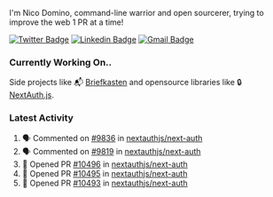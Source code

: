
I'm Nico Domino, command-line warrior and open sourcerer, trying to improve the web 1 PR at a time!

[![Twitter Badge](https://img.shields.io/badge/-@ndom91-1ca0f1?style=flat-square&labelColor=1ca0f1&logo=twitter&logoColor=white&link=https://twitter.com/ndom91)](https://twitter.com/ndom91) [![Linkedin Badge](https://img.shields.io/badge/-ndom91-blue?style=flat-square&logo=Linkedin&logoColor=white&link=https://www.linkedin.com/in/ndom91/)](https://www.linkedin.com/in/ndom91/) [![Gmail Badge](https://img.shields.io/badge/-yo@ndo.dev-c14438?style=flat-square&logo=mail.ru&logoColor=white&link=mailto:yo@ndo.dev)](mailto:yo@ndo.dev)

### Currently Working On..

Side projects like 📬 [Briefkasten](https://briefkastenhq.com) and opensource libraries like 🔒 [NextAuth.js](https://github.com/nextauthjs/next-auth).

<!--START_SECTION_PROFILE_VIEWS:readme-info-->
<!--END_SECTION_PROFILE_VIEWS:readme-info-->

<!--START_SECTION_DAILY_COMMIT:readme-info-->
<!--END_SECTION_DAILY_COMMIT:readme-info-->

<!--START_SECTION_WEEKLY_COMMIT:readme-info-->
<!--END_SECTION_WEEKLY_COMMIT:readme-info-->

### Latest Activity

<!--START_SECTION:activity-->
1. 🗣 Commented on [#9836](https://github.com/nextauthjs/next-auth/issues/9836#issuecomment-2041419808) in [nextauthjs/next-auth](https://github.com/nextauthjs/next-auth)
2. 🗣 Commented on [#9819](https://github.com/nextauthjs/next-auth/issues/9819#issuecomment-2041337327) in [nextauthjs/next-auth](https://github.com/nextauthjs/next-auth)
3. 💪 Opened PR [#10496](https://github.com/nextauthjs/next-auth/pull/10496) in [nextauthjs/next-auth](https://github.com/nextauthjs/next-auth)
4. 💪 Opened PR [#10495](https://github.com/nextauthjs/next-auth/pull/10495) in [nextauthjs/next-auth](https://github.com/nextauthjs/next-auth)
5. 💪 Opened PR [#10493](https://github.com/nextauthjs/next-auth/pull/10493) in [nextauthjs/next-auth](https://github.com/nextauthjs/next-auth)
<!--END_SECTION:activity-->
